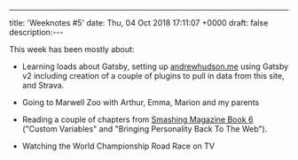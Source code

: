 ---
title: 'Weeknotes #5'
date: Thu, 04 Oct 2018 17:11:07 +0000
draft: false
description:---

This week has been mostly about:

*   Learning loads about Gatsby, setting up [andrewhudson.me](https://andrewhudson.me) using Gatsby v2 including creation of a couple of plugins to pull in data from this site, and Strava.
*   Going to Marwell Zoo with Arthur, Emma, Marion and my parents   
    
*   Reading a couple of chapters from [Smashing Magazine Book 6](https://www.smashingmagazine.com/2018/09/smashing-book-6-release/) ("Custom Variables" and "Bringing Personality Back To The Web").
*   Watching the World Championship Road Race on TV